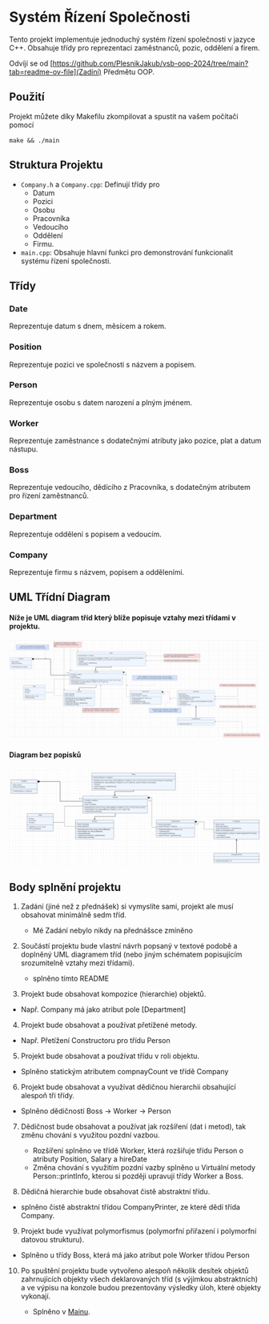 # Systém Řízení Společnosti

Tento projekt implementuje jednoduchý systém řízení společnosti v jazyce C++. Obsahuje třídy pro reprezentaci zaměstnanců, pozic, oddělení a firem.

Odvíjí se od [https://github.com/PlesnikJakub/vsb-oop-2024/tree/main?tab=readme-ov-file](Zadíní) Předmětu OOP.

## Použití

Projekt můžete díky Makefilu zkompilovat a spustit na vašem počítači pomocí

```
make && ./main
```

## Struktura Projektu

- `Company.h` a `Company.cpp`: Definují třídy pro
  - Datum
  - Pozici
  - Osobu
  - Pracovníka
  - Vedoucího
  - Oddělení
  - Firmu.
- `main.cpp`: Obsahuje hlavní funkci pro demonstrování funkcionalit systému řízení společnosti.

## Třídy

### Date

Reprezentuje datum s dnem, měsícem a rokem.

### Position

Reprezentuje pozici ve společnosti s názvem a popisem.

### Person

Reprezentuje osobu s datem narození a plným jménem.

### Worker

Reprezentuje zaměstnance s dodatečnými atributy jako pozice, plat a datum nástupu.

### Boss

Reprezentuje vedoucího, dědícího z Pracovníka, s dodatečným atributem pro řízení zaměstnanců.

### Department

Reprezentuje oddělení s popisem a vedoucím.

### Company

Reprezentuje firmu s názvem, popisem a odděleními.

## UML Třídní Diagram

#### Níže je UML diagram tříd který blíže popisuje vztahy mezi třídami v projektu.

![UML Diagram](img/classDiagram_annot.png)

#### Diagram bez popisků

![UML Diagram](img/classDiagram.png)

## Body splnění projektu

1. Zadání (jiné než z přednášek) si vymyslíte sami, projekt ale musí obsahovat minimálně sedm
   tříd.

   - Mé Zadání nebylo nikdy na přednášsce zmíněno

2. Součástí projektu bude vlastní návrh popsaný v textové podobě a doplněný UML diagramem
   tříd (nebo jiným schématem popisujícím srozumitelně vztahy mezi třídami).

   - splněno tímto README

3. Projekt bude obsahovat kompozice (hierarchie) objektů.

- Např. Company má jako atribut pole \[Department\]

4. Projekt bude obsahovat a používat přetížené metody.

- Např. Přetížení Constructoru pro třídu Person

5. Projekt bude obsahovat a používat třídu v roli objektu.

- Splněno statickým atributem compnayCount ve třídě Company

6. Projekt bude obsahovat a využívat dědičnou hierarchii obsahující alespoň tři třídy.

- Splněno dědičností Boss -> Worker -> Person

7. Dědičnost bude obsahovat a používat jak rozšíření (dat i metod), tak změnu chování s využitou
   pozdní vazbou.

   - Rozšíření splněno ve třídě Worker, která rozšiřuje třídu Person o atributy Position, Salary a hireDate
   - Změna chování s využitím pozdní vazby splněno u Virtuální metody Person::printInfo, kterou si později upravují třídy Worker a Boss.

8. Dědičná hierarchie bude obsahovat čistě abstraktní třídu.

- splněno čistě abstraktní třídou CompanyPrinter, ze které dědí třída Company.

9. Projekt bude využívat polymorfismus (polymorfní přiřazení i polymorfní datovou strukturu).

- Splněno u třídy Boss, která má jako atribut pole Worker třídou Person

10. Po spuštění projektu bude vytvořeno alespoň několik desítek objektů zahrnujících objekty všech
    deklarovaných tříd (s výjimkou abstraktních) a ve výpisu na konzole budou prezentovány
    výsledky úloh, které objekty vykonají.

    - Splněno v [Mainu](main.cpp).
